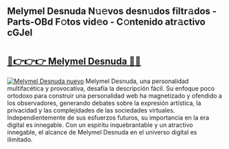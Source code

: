 ## Melymel Desnuda N𝚞𝚎vos desn𝚞dos filtr𝚊dos - Parts-OBd F𝚘tos vid𝚎o - C𝚘ntenido atr𝚊ctivo cGJel

# <h2><a href="http://mb7ytc.tromn.icu/?c=Melymel+Desnuda">🔗👉👉👉 Melymel Desnuda 🔗🔗</a></h2>

[![Melymel Desnuda nuevo](https://i.imgur.com/pEAQMta.gif)](http://mb7ytc.tromn.icu/?c=Melymel+Desnuda)
Melymel Desnuda, una personalidad multifacética y provocativa, desafía la descripción fácil. Su enfoque poco ortodoxo para construir una personalidad web ha magnetizado y ofendido a los observadores, generando debates sobre la expresión artística, la privacidad y las complejidades de las sociedades virtuales. Independientemente de sus esfuerzos futuros, su importancia en la era digital es innegable. Con un espíritu inquebrantable y un atractivo innegable, el alcance de Melymel Desnuda en el universo digital es ilimitado.
